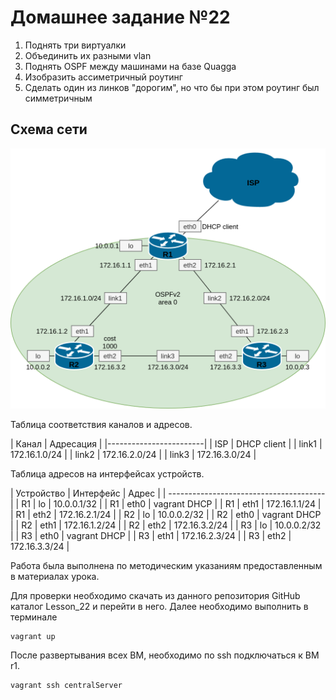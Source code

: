 # Домашнее задание №22

1. Поднять три виртуалки
2. Объединить их разными vlan
3. Поднять OSPF между машинами на базе Quagga
4. Изобразить ассиметричный роутинг
5. Сделать один из линков "дорогим", но что бы при этом роутинг был симметричным

## Схема сети

![Схема сети](https://github.com/parshyn-dima/screens/blob/master/lesson22/ospfv2.png)

Таблица соответствия каналов и адресов.

| Канал  | Адресация     |
|------------------------|
| ISP    | DHCP client   |
| link1  | 172.16.1.0/24 |
| link2  | 172.16.2.0/24 |
| link3  | 172.16.3.0/24 |

Таблица адресов на интерфейсах устройств.

| Устройство | Интерфейс | Адрес         |
| ---------------------------------------|
| R1         | lo        | 10.0.0.1/32   |
| R1         | eth0      | vagrant DHCP  |
| R1         | eth1      | 172.16.1.1/24 |
| R1         | eth2      | 172.16.2.1/24 |
| R2         | lo        | 10.0.0.2/32   |
| R2         | eth0      | vagrant DHCP  |
| R2         | eth1      | 172.16.1.2/24 |
| R2         | eth2      | 172.16.3.2/24 |
| R3         | lo        | 10.0.0.2/32   |
| R3         | eth0      | vagrant DHCP  |
| R3         | eth1      | 172.16.2.3/24 |
| R3         | eth2      | 172.16.3.3/24 |

Работа была выполнена по методическим указаниям предоставленным в материалах урока.

Для проверки необходимо скачать из данного репозитория GitHub каталог Lesson_22 и перейти в него. Далее необходимо выполнить в терминале

    vagrant up

После развертывания всех ВМ, необходимо по ssh подключаться к ВМ r1.

    vagrant ssh centralServer